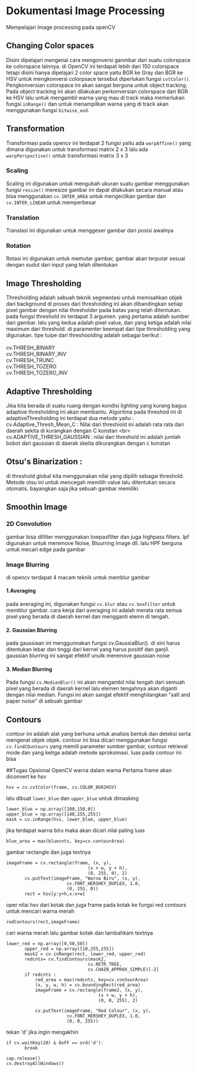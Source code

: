 # Dokumentasi Image Processing
 Mempelajari Image processing pada openCV
## Changing Color spaces
Disini dipelajari mengenai cara mengonversi ganmbar dari suatu colorspace ke colorspace lalnnya. di OpenCV ini terdapat lebih dari 150 colorspace tetapi disini hanya dipelajari 2 color space yaitu BGR ke Gray dan BGR ke HSV untuk mengkonversi colorpsace tersebut diperlukan fungsi `cvtColor()`. Pengkonversian colorspace ini akan sangat berguna untuk object tracking. Pada object tracking ini akan dilakukan perkonversian colorspace dari BGR ke HSV lalu untuk mengambil warna yang mau di track maka memerlukan fungsi `inRange()` dan untuk menampilkan warna yang di track akan menggunakan fungsi `bitwise_and`.

## Transformation

Transformasi pada opencv ini terdapat 2 fungsi yaitu ada `warpAffine()` yang dimana digunakan untuk transformasi matrix 2 x 3 lalu ada `warpPerspective()` untuk transformasi matrix 3 x 3

### Scaling
Scaling ini digunakan untuk mengubah ukuran suatu gambar menggunakan fungsi `resize()` meresize gambar ini dapat dilakukan secara manual atau bisa menggunakan `cv.INTER_AREA` untuk mengecilkan gambar dan `cv.INTER_LINEAR` untuk memperbesar

### Translation
Translasi ini digunakan untuk menggeser gambar dari posisi awalnya

### Rotation
Rotasi ini digunakan untuk memutar gambar, gambar akan terputar sesuai dengan sudut dari input yang telah ditentukan

## Image Thresholding
Thresholding adalah sebuah teknik segmentasi untuk memisahkan objek dari background di proses dari thresholding ini akan dibandingkan setiap pixel gambar dengan nilai thresholder pada batas yang telah ditentukan. pada fungsi threshold ini terdapat 3 argumen. yang pertama adalah sumber dari gambar. lalu yang kedua adalah pixel value, dan yang ketiga adalah nilai maximum dari threshold. di paramenter keempat dari tipe thresholding yang digunakan. tipe tuipe dari threshoolding adalah sebagai berikut : <br>
<br>
cv.THRESH_BINARY  <br>
cv.THRESH_BINARY_INV <br>
cv.THRESH_TRUNC <br>
cv.THRESH_TOZERO <br>
cv.THRESH_TOZERO_INV <br>
## Adaptive Thresholding
Jika kita berada di suatu ruang dengan kondisi lighting yang kurang bagus adaptive thresholding ini akan membantu. Algoritma pada threshod ini <nr>
 di adaptiveThresholding ini terdapat dua metode yaitu : <br>
 cv.Adaptive_Thresh_Mean_C :  Nilai dari threshiold ini adalah rata rata dari daerah sekita di kurangkan dengan C konstan <br<
 cv.ADAPTIVE_THRESH_GAUSSIAN : nilai dari threshold ini adalah jumlah bobot dari gaussian di daerak skeita dikurangkan dengan c konstan
## Otsu's Binarization :<br>
di threshold global kita menggunakan nilai yang dipilih sebagai threshold. Metode otsu ini untuk mencegah memilih value lalu ditentukan secara otomatis. bayangkan saja jika sebuah gambar memiliki
## Smoothin Image
### 2D Convolution
gambar bisa difilter menggunakan lowpasfilter dan juga highpass filters. lpf digunakan untuk meremove Noise, Bluurring Image dll. lalu HPF berguna untuk mecari edge pada gambar <br>
### Image Blurring
 di opencv terdapat 4 macam teknik untuk memblur gambar
 #### 1.Averaging
 pada averaging ini, digunakan fungsi `cv.blur` atau `cv.boxFilter` untuk memblur gambar. cara kerja dari averaging ini adalah merata rata semua pixel yang berada di daerah kernel dan mengganti elemn di tengah.
 #### 2. Gaussian Blurring
 pada gaussiaan ini menggunnakan fungsi cv.GaussiaBlur(). di sini harus ditentukan lebar dan tinggi dari kernel yang harus positif dan ganjil. gaussian blurring ini  sangat efektif unutk meremove gaussian noise
 #### 3. Median Blurring
 Pada fungsi `cv.MedianBlur()` ini akan mengambil nilai tengah dari semuah pixel yang berada di daerah kernel lalu elemen tengahnya akan diganti dengan nilai median. Fungsi ini akan sangat efektif menghilangkan "salt and paper noise" di sebuah gambar
 
 ## Contours
 contour ini adalah alat yang berhuna untuk analisis bentuk dan deteksi serta mengenal objek objek. contour ini bisa dicari menggunakan fungsi `cv.findCOuntours` yang memili parameter sumber gambar, contour retrieval mode dan yang ketiga adalah metode aproksimasi. luas pada contour ini bisa 
 
 ##Tugas Opsional OpenCV warna dalam warna
 Pertama frame akan diconvert ke hsv
 ```
 hsv = cv.cvtColor(frame, cv.COLOR_BGR2HSV)
 ```
 lalu dibuat `lower_blue` dan `upper_blue` untuk dimasking
 ```
 lower_blue = np.array([100,150,0])
 upper_blue = np.array([140,255,255])
 mask = cv.inRange(hsv, lower_blue, upper_blue)
 ```
 jika terdapat warna biru maka akan dicari nilai paling luas 
 ```
 blue_area = max(bluecnts, key=cv.contourArea)
 ```
 gambar rectangle dan juga textnya 
 ```
 imageFrame = cv.rectangle(frame, (x, y), 
                                (x + w, y + h), 
                                (0, 255, 0), 2)
        cv.putText(imageFrame, "Warna Biru", (x, y),
                        cv.FONT_HERSHEY_DUPLEX, 1.0,
                        (0, 255, 0))
        rect = hsv[y:y+h,x:x+w]
 ```
 oper nilai hsv dari kotak dan juga frame pada kotak ke fungsi red contours untuk mencari warna merah
 ```
 redContours(rect,imageFrame)
 ```
 cari warna merah lalu gambar kotak dan tambahkam textnya
 ```
 lower_red = np.array([0,50,50])
        upper_red = np.array([10,255,255])
        mask2 = cv.inRange(rect, lower_red, upper_red)
        redcnts= cv.findContours(mask2,
                                cv.RETR_TREE,
                                cv.CHAIN_APPROX_SIMPLE)[-2]
        if redcnts :
            red_area = max(redcnts, key=cv.contourArea)
            (x, y, w, h) = cv.boundingRect(red_area)
            imageFrame = cv.rectangle(frame2, (x, y), 
                                    (x + w, y + h), 
                                    (0, 0, 255), 2)
              
            cv.putText(imageFrame, "Red Colour", (x, y),
                        cv.FONT_HERSHEY_DUPLEX, 1.0,
                        (0, 0, 255))
 ```
 tekan 'd' jika ingin mengakhiri
 ```
 if cv.waitKey(20) & 0xFF == ord('d'):
        break

cap.release()
cv.destroyAllWindows()
```
 
 


